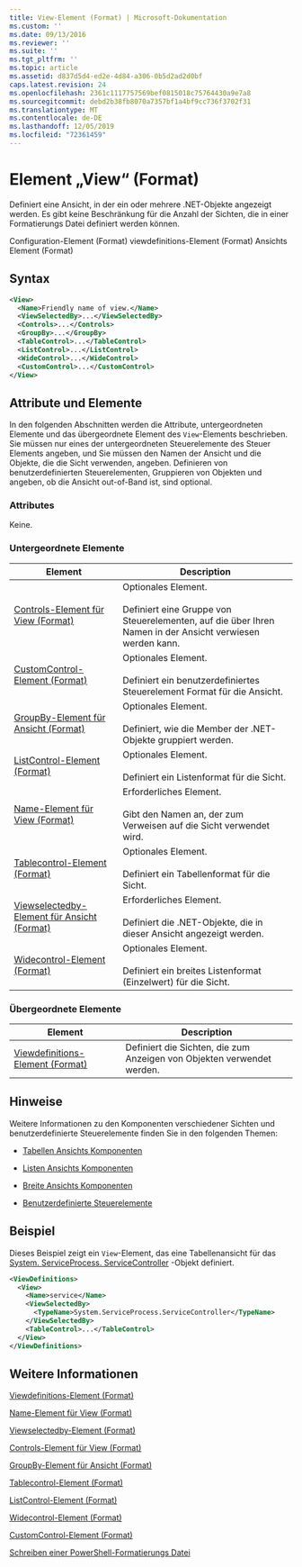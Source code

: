 ```yaml
---
title: View-Element (Format) | Microsoft-Dokumentation
ms.custom: ''
ms.date: 09/13/2016
ms.reviewer: ''
ms.suite: ''
ms.tgt_pltfrm: ''
ms.topic: article
ms.assetid: d837d5d4-ed2e-4d84-a306-0b5d2ad2d0bf
caps.latest.revision: 24
ms.openlocfilehash: 2361c1117757569bef0815018c75764430a9e7a8
ms.sourcegitcommit: debd2b38fb8070a7357bf1a4bf9cc736f3702f31
ms.translationtype: MT
ms.contentlocale: de-DE
ms.lasthandoff: 12/05/2019
ms.locfileid: "72361459"
---
```

# <a name="view-element-format"></a>Element „View“ (Format)

Definiert eine Ansicht, in der ein oder mehrere .NET-Objekte angezeigt werden. Es gibt keine Beschränkung für die Anzahl der Sichten, die in einer Formatierungs Datei definiert werden können.

Configuration-Element (Format) viewdefinitions-Element (Format) Ansichts Element (Format)

## <a name="syntax"></a>Syntax

```xml
<View>
  <Name>Friendly name of view.</Name>
  <ViewSelectedBy>...</ViewSelectedBy>
  <Controls>...</Controls>
  <GroupBy>...</GroupBy>
  <TableControl>...</TableControl>
  <ListControl>...</ListControl>
  <WideControl>...</WideControl>
  <CustomControl>...</CustomControl>
</View>
```

## <a name="attributes-and-elements"></a>Attribute und Elemente

In den folgenden Abschnitten werden die Attribute, untergeordneten Elemente und das übergeordnete Element des `View`-Elements beschrieben. Sie müssen nur eines der untergeordneten Steuerelemente des Steuer Elements angeben, und Sie müssen den Namen der Ansicht und die Objekte, die die Sicht verwenden, angeben. Definieren von benutzerdefinierten Steuerelementen, Gruppieren von Objekten und angeben, ob die Ansicht out-of-Band ist, sind optional.

### <a name="attributes"></a>Attributes

Keine.

### <a name="child-elements"></a>Untergeordnete Elemente

|Element|Description|
|-------------|-----------------|
|[Controls-Element für View (Format)](./controls-element-for-view-format.md)|Optionales Element.<br /><br /> Definiert eine Gruppe von Steuerelementen, auf die über Ihren Namen in der Ansicht verwiesen werden kann.|
|[CustomControl-Element (Format)](./customcontrol-element-for-groupby-format.md)|Optionales Element.<br /><br /> Definiert ein benutzerdefiniertes Steuerelement Format für die Ansicht.|
|[GroupBy-Element für Ansicht (Format)](./groupby-element-for-view-format.md)|Optionales Element.<br /><br /> Definiert, wie die Member der .NET-Objekte gruppiert werden.|
|[ListControl-Element (Format)](./listcontrol-element-format.md)|Optionales Element.<br /><br /> Definiert ein Listenformat für die Sicht.|
|[Name-Element für View (Format)](./name-element-for-view-format.md)|Erforderliches Element.<br /><br /> Gibt den Namen an, der zum Verweisen auf die Sicht verwendet wird.|
|[Tablecontrol-Element (Format)](./tablecontrol-element-format.md)|Optionales Element.<br /><br /> Definiert ein Tabellenformat für die Sicht.|
|[Viewselectedby-Element für Ansicht (Format)](./viewselectedby-element-format.md)|Erforderliches Element.<br /><br /> Definiert die .NET-Objekte, die in dieser Ansicht angezeigt werden.|
|[Widecontrol-Element (Format)](./widecontrol-element-format.md)|Optionales Element.<br /><br /> Definiert ein breites Listenformat (Einzelwert) für die Sicht.|

### <a name="parent-elements"></a>Übergeordnete Elemente

|Element|Description|
|-------------|-----------------|
|[Viewdefinitions-Element (Format)](./viewdefinitions-element-format.md)|Definiert die Sichten, die zum Anzeigen von Objekten verwendet werden.|

## <a name="remarks"></a>Hinweise

Weitere Informationen zu den Komponenten verschiedener Sichten und benutzerdefinierte Steuerelemente finden Sie in den folgenden Themen:

- [Tabellen Ansichts Komponenten](./creating-a-table-view.md)

- [Listen Ansichts Komponenten](./creating-a-list-view.md)

- [Breite Ansichts Komponenten](./creating-a-wide-view.md)

- [Benutzerdefinierte Steuerelemente](./creating-custom-controls.md)

## <a name="example"></a>Beispiel

Dieses Beispiel zeigt ein `View`-Element, das eine Tabellenansicht für das [System. ServiceProcess. ServiceController](/dotnet/api/System.ServiceProcess.ServiceController) -Objekt definiert.

```xml
<ViewDefinitions>
  <View>
    <Name>service</Name>
    <ViewSelectedBy>
      <TypeName>System.ServiceProcess.ServiceController</TypeName>
    </ViewSelectedBy>
    <TableControl>...</TableControl>
  </View>
</ViewDefinitions>

```

## <a name="see-also"></a>Weitere Informationen

[Viewdefinitions-Element (Format)](./viewdefinitions-element-format.md)

[Name-Element für View (Format)](./name-element-for-view-format.md)

[Viewselectedby-Element (Format)](./viewselectedby-element-format.md)

[Controls-Element für View (Format)](./controls-element-for-view-format.md)

[GroupBy-Element für Ansicht (Format)](./groupby-element-for-view-format.md)

[Tablecontrol-Element (Format)](./tablecontrol-element-format.md)

[ListControl-Element (Format)](./listcontrol-element-format.md)

[Widecontrol-Element (Format)](./widecontrol-element-format.md)

[CustomControl-Element (Format)](./customcontrol-element-for-groupby-format.md)

[Schreiben einer PowerShell-Formatierungs Datei](./writing-a-powershell-formatting-file.md)
